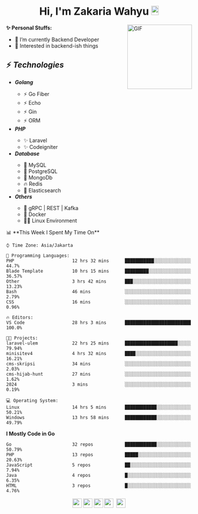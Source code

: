 <h1 align="center">Hi, I'm Zakaria Wahyu <img src="https://github.com/TheDudeThatCode/TheDudeThatCode/blob/master/Assets/Hi.gif" width="20px" height="25px"></h1>

<img align="right" alt="GIF" height="175px" src="https://www.nayakapratama.co.id/wp-content/uploads/2019/07/Website-Maintenance.gif" />

**✨ Personal Stuffs:**
- 🔭 I’m currently Backend Developer
- 🌱 Interested in backend-ish things

<h2>⚡ <i>Technologies</i></h2>
<ul>
<li><strong><i>Golang</i></strong></li>
  <ul>
    <li>⚡ Go Fiber</li>
    <li>⚡ Echo</li>
    <li>⚡ Gin</li>
    <li>⚡ ORM</li>
  </ul>
<li><strong><i>PHP</i></strong></li>
  <ul>
    <li>✨ Laravel</li>
    <li>✨ Codeigniter</li>
  </ul>
<li><strong><i>Database</i></strong></li>
  <ul>
    <li>🐬 MySQL</li>
    <li>🐘 PostgreSQL</li>
    <li>🍃 MongoDb</li>
    <li>🔥 Redis</li>
    <li>🔎 Elasticsearch</li>
  </ul>
  <li><strong><i>Others</i></strong></li>
  <ul>
    <li>💫 gRPC | REST | Kafka</li>
    <li>🐳 Docker</li>
    <li>👨‍💻 Linux Environment</li>
  </ul>
</ul>
<!--START_SECTION:waka-->
📊 **This Week I Spent My Time On** 

```text
⌚︎ Time Zone: Asia/Jakarta

💬 Programming Languages: 
PHP                      12 hrs 32 mins      ███████████░░░░░░░░░░░░░░   44.7% 
Blade Template           10 hrs 15 mins      █████████░░░░░░░░░░░░░░░░   36.57% 
Other                    3 hrs 42 mins       ███░░░░░░░░░░░░░░░░░░░░░░   13.23% 
Bash                     46 mins             ░░░░░░░░░░░░░░░░░░░░░░░░░   2.79% 
CSS                      16 mins             ░░░░░░░░░░░░░░░░░░░░░░░░░   0.96%

🔥 Editors: 
VS Code                  28 hrs 3 mins       █████████████████████████   100.0%

🐱‍💻 Projects: 
laravel-ulem             22 hrs 25 mins      ████████████████████░░░░░   79.94% 
minisitev4               4 hrs 32 mins       ████░░░░░░░░░░░░░░░░░░░░░   16.21% 
cms-skripsi              34 mins             ░░░░░░░░░░░░░░░░░░░░░░░░░   2.03% 
cms-hijab-hunt           27 mins             ░░░░░░░░░░░░░░░░░░░░░░░░░   1.62% 
2024                     3 mins              ░░░░░░░░░░░░░░░░░░░░░░░░░   0.19%

💻 Operating System: 
Linux                    14 hrs 5 mins       ████████████░░░░░░░░░░░░░   50.21% 
Windows                  13 hrs 58 mins      ████████████░░░░░░░░░░░░░   49.79%

```

**I Mostly Code in Go** 

```text
Go                       32 repos            ████████████░░░░░░░░░░░░░   50.79% 
PHP                      13 repos            █████░░░░░░░░░░░░░░░░░░░░   20.63% 
JavaScript               5 repos             ██░░░░░░░░░░░░░░░░░░░░░░░   7.94% 
Java                     4 repos             █░░░░░░░░░░░░░░░░░░░░░░░░   6.35% 
HTML                     3 repos             █░░░░░░░░░░░░░░░░░░░░░░░░   4.76%

```



<!--END_SECTION:waka-->

<p align="center">
<a href="https://www.linkedin.com/in/zakariawahyu" target="_blank"><img src="https://img.shields.io/badge/linkedin-%230077B5.svg?&style=for-the-badge&logo=linkedin&logoColor=white" height=25></a>
<a href="https://medium.com/@zakariawahyu" target="_blank"><img src="https://img.shields.io/badge/Medium-12100E?style=for-the-badge&logo=medium&logoColor=white" height=25></a>
<a href="https://medium.com/@zakariawahyu" target="_blank"><img src="https://img.shields.io/badge/Portfolio-2300843e?style=for-the-badge&logo=About.me&logoColor=white" height=25></a>
<a href="https://www.twitter.com/_zakariawahyu" target="_blank"><img src="https://img.shields.io/badge/twitter-%231DA1F2.svg?&style=for-the-badge&logo=twitter&logoColor=white" height=25></a> 
<a href="https://www.instagram.com/_zakariawahyu" target="_blank"><img src="https://img.shields.io/badge/instagram-%23E4405F.svg?&style=for-the-badge&logo=instagram&logoColor=white" height=25></a>
